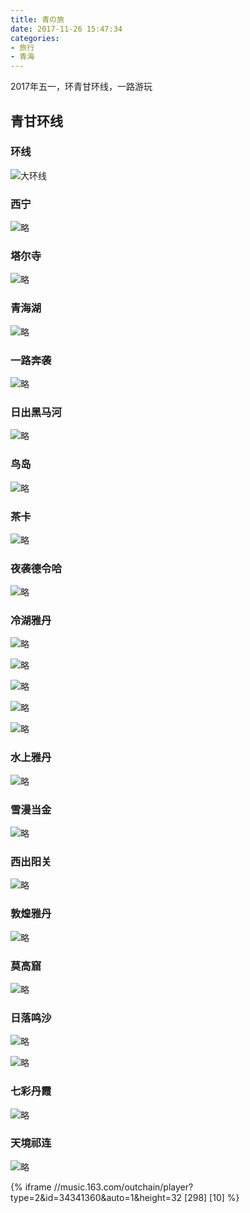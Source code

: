 ```yaml
---
title: 青の旅
date: 2017-11-26 15:47:34
categories:
- 旅行
- 青海
---
```


2017年五一，环青甘环线，一路游玩

## 青甘环线

### 环线
![大环线](https://thumbnail0.baidupcs.com/thumbnail/8077fe07b8de94f322d0728385cb2b35?fid=3679085209-250528-249110462822419&time=1511683200&rt=sh&sign=FDTAER-DCb740ccc5511e5e8fedcff06b081203-ISlACg06BeVInEuKu3jki3BLVGc%3D&expires=8h&chkv=0&chkbd=0&chkpc=&dp-logid=7646130677395204492&dp-callid=0&size=c710_u400&quality=100&vuk=-&ft=video "起于西宁，终于西宁")

<!-- more -->

### 西宁
![略](https://thumbnail0.baidupcs.com/thumbnail/9586af80f390f8550e8972f944ece8a2?fid=3679085209-250528-1112315424865097&time=1511683200&rt=sh&sign=FDTAER-DCb740ccc5511e5e8fedcff06b081203-25fdwkNo4rQOKDtxNIRL%2BIqvFjk%3D&expires=8h&chkv=0&chkbd=0&chkpc=&dp-logid=7646295416437202314&dp-callid=0&size=c710_u400&quality=100&vuk=-&ft=video "起点是西宁，入住西宁宾馆")

### 塔尔寺
![略](https://thumbnail0.baidupcs.com/thumbnail/c163db16d72927cf893894c4125b7425?fid=3679085209-250528-1113554350190851&time=1511683200&rt=sh&sign=FDTAER-DCb740ccc5511e5e8fedcff06b081203-QpKNmB71FGLJeYhQLzajqkKu6VQ%3D&expires=8h&chkv=0&chkbd=0&chkpc=&dp-logid=7646341942510975816&dp-callid=0&size=c710_u400&quality=100&vuk=-&ft=video "首往塔尔寺")

### 青海湖
![略](https://thumbnail0.baidupcs.com/thumbnail/9056dffd215300d5997e7ec730301de1?fid=3679085209-250528-678366358970192&time=1511683200&rt=sh&sign=FDTAER-DCb740ccc5511e5e8fedcff06b081203-u07jMOefPSfeGR0xFSYFeLM4xiQ%3D&expires=8h&chkv=0&chkbd=0&chkpc=&dp-logid=7646368906046379672&dp-callid=0&size=c710_u400&quality=100&vuk=-&ft=video "波澜不惊青海湖")

### 一路奔袭
![略](https://thumbnail0.baidupcs.com/thumbnail/b25e1c422d433ebcbc81fcd62e406d49?fid=3679085209-250528-812584239795958&time=1511683200&rt=sh&sign=FDTAER-DCb740ccc5511e5e8fedcff06b081203-mjBv9%2Fe9NSGfY2GkMVwrOdpx0qI%3D&expires=8h&chkv=0&chkbd=0&chkpc=&dp-logid=7646412670657235507&dp-callid=0&size=c710_u400&quality=100&vuk=-&ft=video "在路上")

### 日出黑马河
![略](https://thumbnail0.baidupcs.com/thumbnail/c855071670256bc2d0122d08d9a58f40?fid=3679085209-250528-609067701345381&time=1511683200&rt=sh&sign=FDTAER-DCb740ccc5511e5e8fedcff06b081203-XLABLuj4MVXbVUj2kos40i%2FzenI%3D&expires=8h&chkv=0&chkbd=0&chkpc=&dp-logid=7646533667461360430&dp-callid=0&size=c710_u400&quality=100&vuk=-&ft=video "日出黑马河")

### 鸟岛
![略](https://thumbnail0.baidupcs.com/thumbnail/1c07faba3863bc98dcb0a0da855bf6fa?fid=3679085209-250528-610498819978475&time=1511683200&rt=sh&sign=FDTAER-DCb740ccc5511e5e8fedcff06b081203-aUH6RNLMbgdXPb9uVE%2BvhanFDMc%3D&expires=8h&chkv=0&chkbd=0&chkpc=&dp-logid=7646389678164483681&dp-callid=0&size=c710_u400&quality=100&vuk=-&ft=video "鸟岛鸥舞")

### 茶卡
![略](https://thumbnail0.baidupcs.com/thumbnail/4380a7bb2b123f33dcb6cc417e9df66d?fid=3679085209-250528-508307647963277&time=1511683200&rt=sh&sign=FDTAER-DCb740ccc5511e5e8fedcff06b081203-XH%2BYUUSglef%2FWhRnJG4smNgEpXw%3D&expires=8h&chkv=0&chkbd=0&chkpc=&dp-logid=7646555469526011383&dp-callid=0&size=c710_u400&quality=100&vuk=-&ft=video "茶卡")

### 夜袭德令哈
![略](https://thumbnail0.baidupcs.com/thumbnail/55a93d426231c358fc92f0f7144d6e2b?fid=3679085209-250528-969914123562598&time=1511683200&rt=sh&sign=FDTAER-DCb740ccc5511e5e8fedcff06b081203-SzBqUTqoXVGcIyUk0zsWyXfXN08%3D&expires=8h&chkv=0&chkbd=0&chkpc=&dp-logid=7646591007471530171&dp-callid=0&size=c710_u400&quality=100&vuk=-&ft=video "夜袭德令哈")

### 冷湖雅丹
![略](https://thumbnail0.baidupcs.com/thumbnail/cdea80b56e1906d253eeea55810cd9a6?fid=3679085209-250528-704623836299724&time=1511683200&rt=sh&sign=FDTAER-DCb740ccc5511e5e8fedcff06b081203-cVB63JukseOcgJ6x2BS9oGrrH1o%3D&expires=8h&chkv=0&chkbd=0&chkpc=&dp-logid=7646641407822701924&dp-callid=0&size=c710_u400&quality=100&vuk=-&ft=video "在路上")

![略](https://thumbnail0.baidupcs.com/thumbnail/84b38d95f049bd71007e0802ac2ed676?fid=3679085209-250528-966776260501061&time=1511683200&rt=sh&sign=FDTAER-DCb740ccc5511e5e8fedcff06b081203-oIymdJpX%2Bb1sMY%2BMiPvwMWjTPJ0%3D&expires=8h&chkv=0&chkbd=0&chkpc=&dp-logid=7646665918686076845&dp-callid=0&size=c710_u400&quality=100&vuk=-&ft=video "黄沙漫天")

![略](https://thumbnail0.baidupcs.com/thumbnail/cd485e18274b5424eee3b7135daf014b?fid=3679085209-250528-171976781962925&time=1511683200&rt=sh&sign=FDTAER-DCb740ccc5511e5e8fedcff06b081203-dvoRIHaT875shApAtKtQOBYPlg8%3D&expires=8h&chkv=0&chkbd=0&chkpc=&dp-logid=7646715870492548114&dp-callid=0&size=c710_u400&quality=100&vuk=-&ft=video "浩瀚天地")

![略](https://thumbnail0.baidupcs.com/thumbnail/49a9a41821430bd2af422df380273721?fid=3679085209-250528-280701646599656&time=1511683200&rt=sh&sign=FDTAER-DCb740ccc5511e5e8fedcff06b081203-ehov4PlP6O4EN94cd9oeblLw7hM%3D&expires=8h&chkv=0&chkbd=0&chkpc=&dp-logid=7646744538496355998&dp-callid=0&size=c710_u400&quality=100&vuk=-&ft=video "火星历险")

![略](https://thumbnail0.baidupcs.com/thumbnail/3708642d7ed89d28c27246e4a7478a25?fid=3679085209-250528-614747237253737&time=1511683200&rt=sh&sign=FDTAER-DCb740ccc5511e5e8fedcff06b081203-WprJ5NSEwATvezs6Vhc9LiG624I%3D&expires=8h&chkv=0&chkbd=0&chkpc=&dp-logid=7646624926106831798&dp-callid=0&size=c710_u400&quality=100&vuk=-&ft=video "冷湖雅丹")

### 水上雅丹
![略](https://thumbnail0.baidupcs.com/thumbnail/42d584fe84ebc8f7fb7be08d52770846?fid=3679085209-250528-629916448953320&time=1511683200&rt=sh&sign=FDTAER-DCb740ccc5511e5e8fedcff06b081203-juL5F5IdbPlLxJSJmY%2FK%2Bvh4sPY%3D&expires=8h&chkv=0&chkbd=0&chkpc=&dp-logid=7646598563125588157&dp-callid=0&size=c710_u400&quality=100&vuk=-&ft=video "水上雅丹")

### 雪漫当金
![略](https://thumbnail0.baidupcs.com/thumbnail/07ac88560949d2daaddd2e005207ea42?fid=3679085209-250528-290583225837492&time=1511686800&rt=sh&sign=FDTAER-DCb740ccc5511e5e8fedcff06b081203-V9vmwM%2FI2%2BGTaDxjV4L7tmA2w0U%3D&expires=8h&chkv=0&chkbd=0&chkpc=&dp-logid=7646887271869600271&dp-callid=0&size=c710_u400&quality=100&vuk=-&ft=video "当金山")

### 西出阳关
![略](https://thumbnail0.baidupcs.com/thumbnail/e82b4170b2f34b392aad82a8e8240898?fid=3679085209-250528-1024020454621617&time=1511683200&rt=sh&sign=FDTAER-DCb740ccc5511e5e8fedcff06b081203-qmBHq0mG%2FA8p6ALGr7S%2F9kczCqw%3D&expires=8h&chkv=0&chkbd=0&chkpc=&dp-logid=7646844325354360549&dp-callid=0&size=c710_u400&quality=100&vuk=-&ft=video "西出阳关")

### 敦煌雅丹
![略](https://thumbnail0.baidupcs.com/thumbnail/ec141e315dff6aa62ca4d157dabc7fc5?fid=3679085209-250528-969930787317617&time=1511683200&rt=sh&sign=FDTAER-DCb740ccc5511e5e8fedcff06b081203-encbNjc0hO%2FISWnDiToIL91HQgk%3D&expires=8h&chkv=0&chkbd=0&chkpc=&dp-logid=7646780300307761922&dp-callid=0&size=c710_u400&quality=100&vuk=-&ft=video "敦煌雅丹")

### 莫高窟
![略](https://thumbnail0.baidupcs.com/thumbnail/22916b0974d1170554ba9d419908fa04?fid=3679085209-250528-751809381830694&time=1511683200&rt=sh&sign=FDTAER-DCb740ccc5511e5e8fedcff06b081203-6qEeBi4k0L9hm3humlvZBzhaOg4%3D&expires=8h&chkv=0&chkbd=0&chkpc=&dp-logid=7646800981065000760&dp-callid=0&size=c710_u400&quality=100&vuk=-&ft=video "莫高窟")

### 日落鸣沙
![略](https://thumbnail0.baidupcs.com/thumbnail/ae4f0a0753c3a10f14d375630d441df8?fid=3679085209-250528-1072214493815377&time=1511683200&rt=sh&sign=FDTAER-DCb740ccc5511e5e8fedcff06b081203-Oqujh%2FpZh6%2FtK4TnQlHOLnGzRSc%3D&expires=8h&chkv=0&chkbd=0&chkpc=&dp-logid=7646808806230861865&dp-callid=0&size=c710_u400&quality=100&vuk=-&ft=video "日落鸣沙")

![略](https://thumbnail0.baidupcs.com/thumbnail/1f24aa3093ce47c504a83a6e1998820b?fid=3679085209-250528-864030751613866&time=1511683200&rt=sh&sign=FDTAER-DCb740ccc5511e5e8fedcff06b081203-qozCbyU4dFJTssbN9x96vpyMWs0%3D&expires=8h&chkv=0&chkbd=0&chkpc=&dp-logid=7646847725362378019&dp-callid=0&size=c710_u400&quality=100&vuk=-&ft=video "所谓骆驼")

### 七彩丹霞
![略](https://thumbnail0.baidupcs.com/thumbnail/cd322f10934f12a68b6f29226c756836?fid=3679085209-250528-201930949046108&time=1511686800&rt=sh&sign=FDTAER-DCb740ccc5511e5e8fedcff06b081203-KXVhI3u8vu7xoiGQ3RCWOjvGoh4%3D&expires=8h&chkv=0&chkbd=0&chkpc=&dp-logid=7646907583497711305&dp-callid=0&size=c710_u400&quality=100&vuk=-&ft=video "七彩丹霞")

### 天境祁连
![略](https://thumbnail0.baidupcs.com/thumbnail/4f342be475bd5fcf1a35b49b927f36b5?fid=3679085209-250528-594044597207962&time=1511686800&rt=sh&sign=FDTAER-DCb740ccc5511e5e8fedcff06b081203-bIBNXNz5LfnjQPdj8PjgSvtpWG4%3D&expires=8h&chkv=0&chkbd=0&chkpc=&dp-logid=7647368015071729193&dp-callid=0&size=c710_u400&quality=100&vuk=-&ft=video "天境祁连")

{% iframe //music.163.com/outchain/player?type=2&id=34341360&auto=1&height=32 [298] [10] %}
